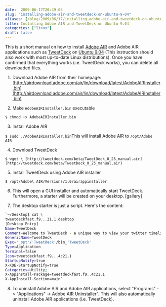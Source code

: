 ```yaml
---
date:  2009-06-17T20:39:05
slug: "installing-adobe-air-and-tweetdeck-on-ubuntu-9-04"
aliases: [/blog/2009/06/17/installing-adobe-air-and-tweetdeck-on-ubuntu-9-04]
title: Installing Adobe AIR and TweetDeck on Ubuntu 9.04
categories: ["linux"]
draft: false
---
```


This is a short manual on how to install [Adobe AIR](http://www.adobe.com/de/products/air/) and Adobe AIR applications such as [TweetDeck](http://www.tweetdeck.com/beta) on [Ubuntu 9.04](http://www.ubuntu.com) (This instruction should also work with most up-to-date Linux distributions). Once you have confirmed that everything works (i.e. TweetDeck works), you can delete all downloaded files.






	
  1. Download Adobe AIR from their homepage: [http://airdownload.adobe.com/air/lin/download/latest/AdobeAIRInstaller.bin](http://airdownload.adobe.com/air/lin/download/latest/AdobeAIRInstaller.bin)

	
  2. Make `AdobeAIRInstaller.bin` executable

`$ chmod +x AdobeAIRInstaller.bin`


	
  3. Install Adobe AIR

`$ sudo ./AdobeAIRInstaller.bin`This will install Adobe AIR to `/opt/Adobe AIR`


	
  4. Download TweetDeck

`$ wget \
[http://tweetdeck.com/beta/TweetDeck_0_25_manual.air](http://tweetdeck.com/beta/TweetDeck_0_25_manual.air)`


	
  5. Install TweetDeck using Adobe AIR installer

`$ /opt/Adobe\ AIR/Versions/1.0/airappinstaller`


	
  6. This will open a GUI installer and automatically start TweetDeck. Furthermore, a starter will be created on your desktop.
[gallery]


	
  7. The desktop starter is just a script. Here's the content:
``` sh
`~/Desktop$ cat \
tweetdeckfast.f9...21.1.desktop
[Desktop Entry]
Name=TweetDeck
Comment=Welcome to TweetDeck - a unique way to view your twitter timeline
GenericName=TweetDeck
Exec='_opt'/'TweetDeck'/bin_'TweetDeck'
Type=Application
Terminal=false
Icon=tweetdeckfast.f9...4c21.1
StartupNotify=true
X-KDE-StartupNotify=true
Categories=Utility;
X-AppInstall-Package=tweetdeckfast.f9..4c21.1
X-AppInstall-Section=main`
```

	
  8. To uninstall Adobe AIR and Adobe AIR applications, select "Programs" -> "Applications" -> Adobe AIR Uninstaller". This will also automatically uninstall Adobe AIR applications (i.e. TweetDeck).


